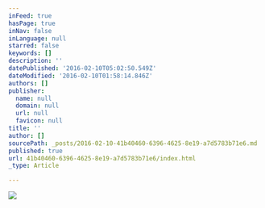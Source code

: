 ```yaml
---
inFeed: true
hasPage: true
inNav: false
inLanguage: null
starred: false
keywords: []
description: ''
datePublished: '2016-02-10T05:02:50.549Z'
dateModified: '2016-02-10T01:58:14.846Z'
authors: []
publisher:
  name: null
  domain: null
  url: null
  favicon: null
title: ''
author: []
sourcePath: _posts/2016-02-10-41b40460-6396-4625-8e19-a7d5783b71e6.md
published: true
url: 41b40460-6396-4625-8e19-a7d5783b71e6/index.html
_type: Article

---
```

![](https://the-grid-user-content.s3-us-west-2.amazonaws.com/7f6720bd-6194-4c7d-bf1f-af06d2c0c0b7.JPG)